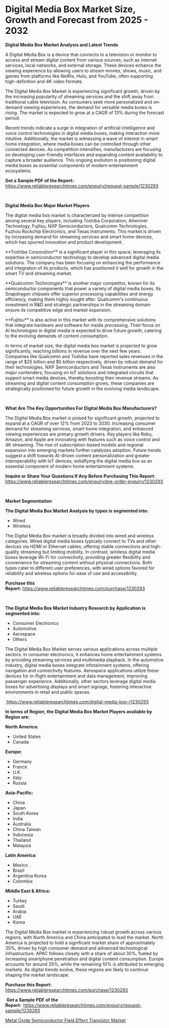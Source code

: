 <p><h1>Digital Media Box Market Size, Growth and Forecast from 2025 - 2032</h1></p><p><strong>Digital Media Box Market Analysis and Latest Trends</strong></p>
<p><p>A Digital Media Box is a device that connects to a television or monitor to access and stream digital content from various sources, such as internet services, local networks, and external storage. These devices enhance the viewing experience by allowing users to stream movies, shows, music, and games from platforms like Netflix, Hulu, and YouTube, often supporting high-definition and 4K video formats.</p><p>The Digital Media Box Market is experiencing significant growth, driven by the increasing popularity of streaming services and the shift away from traditional cable television. As consumers seek more personalized and on-demand viewing experiences, the demand for versatile media boxes is rising. The market is expected to grow at a CAGR of 13% during the forecast period. </p><p>Recent trends indicate a surge in integration of artificial intelligence and voice control technologies in digital media boxes, making interaction more intuitive. Additionally, the market is witnessing a wave of interest in smart home integration, where media boxes can be controlled through other connected devices. As competition intensifies, manufacturers are focusing on developing user-friendly interfaces and expanding content availability to capture a broader audience. This ongoing evolution is positioning digital media boxes as essential components of modern entertainment ecosystems.</p></p>
<p><strong>Get a Sample PDF of the Report:&nbsp;</strong> <a href="https://www.reliableresearchtimes.com/enquiry/request-sample/1230293?utm_campaign=2181&utm_medium=2&utm_source=Github&utm_content=ia&utm_term=10022025&utm_id=digital-media-box">https://www.reliableresearchtimes.com/enquiry/request-sample/1230293</a></p>
<p>&nbsp;</p>
<p><strong>Digital Media Box Major Market Players</strong></p>
<p><p>The digital media box market is characterized by intense competition among several key players, including Toshiba Corporation, Allwinner Technology, Fujitsu, NXP Semiconductors, Qualcomm Technologies, Fuzhou Rockchip Electronics, and Texas Instruments. This market is driven by increasing demand for streaming services and smart home devices, which has spurred innovation and product development.</p><p>**Toshiba Corporation** is a significant player in this space, leveraging its expertise in semiconductor technology to develop advanced digital media solutions. The company has been focusing on enhancing the performance and integration of its products, which has positioned it well for growth in the smart TV and streaming market.</p><p>**Qualcomm Technologies** is another major competitor, known for its semiconductor components that power a variety of digital media boxes. Its Snapdragon chipsets offer superior processing capabilities and energy efficiency, making them highly sought after. Qualcomm's continuous investment in R&D and strategic partnerships in the streaming domain ensure its competitive edge and market expansion.</p><p>**Fujitsu** is also active in this market with its comprehensive solutions that integrate hardware and software for media processing. Their focus on AI technologies in digital media is expected to drive future growth, catering to the evolving demands of content consumption.</p><p>In terms of market size, the digital media box market is projected to grow significantly, reaching billions in revenue over the next few years. Companies like Qualcomm and Toshiba have reported sales revenues in the range of $25 billion and $5 billion respectively, driven by robust demand for their technologies. NXP Semiconductors and Texas Instruments are also major contenders, focusing on IoT solutions and integrated circuits that support smart media devices, thereby boosting their revenue streams. As streaming and digital content consumption grows, these companies are strategically positioned for future growth in the evolving media landscape.</p></p>
<p>&nbsp;</p>
<p><strong>What Are The Key Opportunities For Digital Media Box Manufacturers?</strong></p>
<p><p>The Digital Media Box market is poised for significant growth, projected to expand at a CAGR of over 12% from 2023 to 2030. Increasing consumer demand for streaming services, smart home integration, and enhanced viewing experiences are primary growth drivers. Key players like Roku, Amazon, and Apple are innovating with features such as voice control and 4K streaming. The rise of subscription-based models and regional expansion into emerging markets further catalyzes adoption. Future trends suggest a shift towards AI-driven content personalization and greater interoperability with IoT devices, solidifying the digital media box as an essential component of modern home entertainment systems.</p></p>
<p><strong>Inquire or Share Your Questions If Any Before Purchasing This Report:</strong> <a href="https://www.reliableresearchtimes.com/enquiry/pre-order-enquiry/1230293?utm_campaign=2181&utm_medium=2&utm_source=Github&utm_content=ia&utm_term=10022025&utm_id=digital-media-box">https://www.reliableresearchtimes.com/enquiry/pre-order-enquiry/1230293</a></p>
<p>&nbsp;</p>
<p><strong>Market Segmentation</strong></p>
<p><strong>The Digital Media Box Market Analysis by types is segmented into:</strong></p>
<p><ul><li>Wired</li><li>Wireless</li></ul></p>
<p><p>The Digital Media Box market is broadly divided into wired and wireless categories. Wired digital media boxes typically connect to TVs and other devices via HDMI or Ethernet cables, offering stable connections and high-quality streaming but limiting mobility. In contrast, wireless digital media boxes leverage Wi-Fi for connectivity, providing greater flexibility and convenience for streaming content without physical connections. Both types cater to different user preferences, with wired options favored for reliability and wireless options for ease of use and accessibility.</p></p>
<p><strong>Purchase this Report:&nbsp;</strong><a href="https://www.reliableresearchtimes.com/purchase/1230293?utm_campaign=2181&utm_medium=2&utm_source=Github&utm_content=ia&utm_term=10022025&utm_id=digital-media-box">https://www.reliableresearchtimes.com/purchase/1230293</a></p>
<p>&nbsp;</p>
<p><strong>The Digital Media Box Market Industry Research by Application is segmented into:</strong></p>
<p><ul><li>Consumer Electronics</li><li>Automotive</li><li>Aerospace</li><li>Others</li></ul></p>
<p><p>The Digital Media Box Market serves various applications across multiple sectors. In consumer electronics, it enhances home entertainment systems by providing streaming services and multimedia playback. In the automotive industry, digital media boxes integrate infotainment systems, offering navigation and connectivity features. Aerospace applications utilize these devices for in-flight entertainment and data management, improving passenger experience. Additionally, other sectors leverage digital media boxes for advertising displays and smart signage, fostering interactive environments in retail and public spaces.</p></p>
<p><a href="https://www.reliableresearchtimes.com/digital-media-box-r1230293?utm_campaign=2181&utm_medium=2&utm_source=Github&utm_content=ia&utm_term=10022025&utm_id=digital-media-box">&nbsp;https://www.reliableresearchtimes.com/digital-media-box-r1230293</a></p>
<p><strong>In terms of Region, the Digital Media Box Market Players available by Region are:</strong></p>
<p>
    <p> <strong> North America: </strong>
        <ul>
            <li>United States</li>
            <li>Canada</li>
        </ul>
        </p> 
    <p> <strong> Europe: </strong>
        <ul>
            <li>Germany</li>
            <li>France</li>
            <li>U.K.</li>
            <li>Italy</li>
            <li>Russia</li>
        </ul>
        </p> 
    <p> <strong> Asia-Pacific: </strong>
        <ul>
            <li>China</li>
            <li>Japan</li>
            <li>South Korea</li>
            <li>India</li>
            <li>Australia</li>
            <li>China Taiwan</li>
            <li>Indonesia</li>
            <li>Thailand</li>
            <li>Malaysia</li>
        </ul>
        </p> 
    <p> <strong> Latin America: </strong>
        <ul>
            <li>Mexico</li>
            <li>Brazil</li>
            <li>Argentina Korea</li>
            <li>Colombia</li>
        </ul>
        </p> 
    <p> <strong> Middle East & Africa: </strong>
        <ul>
            <li>Turkey</li>
            <li>Saudi</li>
            <li>Arabia</li>
            <li>UAE</li>
            <li>Korea</li>
        </ul>
    </p>
    </p>
<p><p>The Digital Media Box market is experiencing robust growth across various regions, with North America and China anticipated to lead the market. North America is projected to hold a significant market share of approximately 35%, driven by high consumer demand and advanced technological infrastructure. APAC follows closely with a share of about 30%, fueled by increasing smartphone penetration and digital content consumption. Europe accounts for around 25%, while the remaining 10% is attributed to emerging markets. As digital trends evolve, these regions are likely to continue shaping the market landscape.</p></p>
<p><strong>Purchase this Report: </strong><a href="https://www.reliableresearchtimes.com/purchase/1230293?utm_campaign=2181&utm_medium=2&utm_source=Github&utm_content=ia&utm_term=10022025&utm_id=digital-media-box">https://www.reliableresearchtimes.com/purchase/1230293</a></p>
<p>&nbsp;<strong>Get a Sample PDF of the Report:&nbsp;&nbsp;</strong><a href="https://www.reliableresearchtimes.com/enquiry/request-sample/1230293?utm_campaign=2181&utm_medium=2&utm_source=Github&utm_content=ia&utm_term=10022025&utm_id=digital-media-box">https://www.reliableresearchtimes.com/enquiry/request-sample/1230293</a></p>
<p><strong></strong></p>
<p><p><a href="https://github.com/HobertDavis43/Market-Research-Report-List-1/blob/main/metal-oxide-semiconductor-field-effect-transistor-market.md?utm_campaign=2181&utm_medium=2&utm_source=Github&utm_content=ia&utm_term=10022025&utm_id=digital-media-box">Metal Oxide Semiconductor Field Effect Transistor Market</a></p></p>